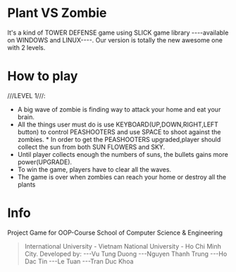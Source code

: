 # Plant VS Zombie
It's a kind of TOWER DEFENSE game using SLICK game library ----available on WINDOWS and LINUX----. Our version is totally the new awesome one with 2 levels. 

# How to play
///LEVEL 1///: 
* A big wave of zombie is finding way to attack your home and eat your brain. 
* All the things user must do is use KEYBOARD(UP,DOWN,RIGHT,LEFT button) to control PEASHOOTERS and use SPACE to shoot against the zombies. * In order to get the PEASHOOTERS upgraded,player should collect the sun from both SUN FLOWERS and SKY. 
* Until player collects enough the numbers of suns, the bullets gains more power(UPGRADE).
* To win the game, players have to clear all the waves. 
* The game is over when zombies can reach your home or destroy all the plants

# Info
Project Game for OOP-Course
School of Computer Science & Engineering
> International University - Vietnam National University - Ho Chi Minh City.
Developed by:
---Vu Tung Duong
---Nguyen Thanh Trung
---Ho Dac Tin
---Le Tuan
---Tran Duc Khoa
